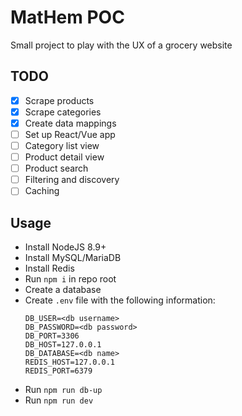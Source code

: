 # MatHem POC

Small project to play with the UX of a grocery website

## TODO
- [x] Scrape products
- [x] Scrape categories
- [x] Create data mappings
- [ ] Set up React/Vue app
- [ ] Category list view
- [ ] Product detail view
- [ ] Product search
- [ ] Filtering and discovery
- [ ] Caching

## Usage

- Install NodeJS 8.9+
- Install MySQL/MariaDB
- Install Redis
- Run `npm i` in repo root
- Create a database
- Create `.env` file with the following information:
    ```
    DB_USER=<db username>
    DB_PASSWORD=<db password>
    DB_PORT=3306
    DB_HOST=127.0.0.1
    DB_DATABASE=<db name>
    REDIS_HOST=127.0.0.1
    REDIS_PORT=6379
    ```
- Run `npm run db-up`
- Run `npm run dev`
